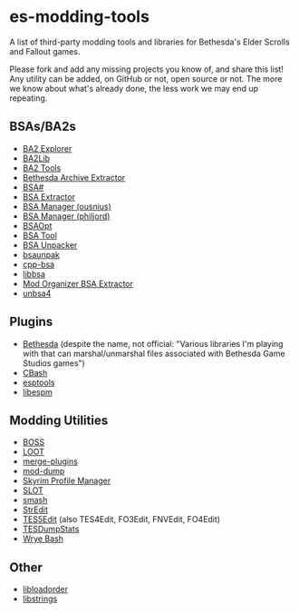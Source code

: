 # es-modding-tools
A list of third-party modding tools and libraries for Bethesda's Elder Scrolls and Fallout games.

Please fork and add any missing projects you know of, and share this list! Any utility can be added, on GitHub or not, open source or not. The more we know about what's already done, the less work we may end up repeating.

## BSAs/BA2s

* [BA2 Explorer](https://github.com/miere43/ba2explorer)
* [BA2Lib](https://github.com/digitalutopia1/BA2Lib)
* [BA2 Tools](https://github.com/miere43/ba2tools)
* [Bethesda Archive Extractor](https://github.com/jonwd7/bae)
* [BSA#](https://github.com/jzebedee/bsasharp)
* [BSA Extractor](https://github.com/CynicRus/BSAExtractor)
* [BSA Manager (ousnius)](https://github.com/ousnius/BSA-Manager)
* [BSA Manager (philjord)](https://github.com/philjord/BSAManager)
* [BSAOpt](https://github.com/Ethatron/bsaopt)
* [BSA Tool](https://github.com/Dysperia/BSATool)
* [BSA Unpacker](https://github.com/pseudoh/BSAUnPacker)
* [bsaunpak](https://github.com/figment/bsaunpak)
* [cpp-bsa](https://github.com/Yacoby/cpp-bsa)
* [libbsa](https://github.com/WrinklyNinja/libbsa)
* [Mod Organizer BSA Extractor](https://github.com/TanninOne/modorganizer-bsa_extractor)
* [unbsa4](https://github.com/angeld29/unbsa4)

## Plugins

* [Bethesda](https://github.com/acsellers/bethesda) (despite the name, not official: "Various libraries I'm playing with that can marshal/unmarshal files associated with Bethesda Game Studios games")
* [CBash](https://github.com/Ethatron/CBash)
* [esptools](https://github.com/anahuj/esptools)
* [libespm](https://github.com/WrinklyNinja/libespm)

## Modding Utilities

* [BOSS](https://github.com/boss-developers)
* [LOOT](https://github.com/loot)
* [merge-plugins](https://github.com/matortheeternal/merge-plugins)
* [mod-dump](https://github.com/matortheeternal/mod-dump)
* [Skyrim Profile Manager](https://github.com/camvr/Skyrim-Profile-Manager)
* [SLOT](https://github.com/matortheeternal/SLOT)
* [smash](https://github.com/matortheeternal/smash)
* [StrEdit](https://github.com/WrinklyNinja/stredit)
* [TES5Edit](https://github.com/TES5Edit) (also TES4Edit, FO3Edit, FNVEdit, FO4Edit)
* [TESDumpStats](https://github.com/lojack5/TESDumpStats)
* [Wrye Bash](https://github.com/wrye-bash)

## Other

* [libloadorder](https://github.com/WrinklyNinja/libloadorder)
* [libstrings](https://github.com/WrinklyNinja/libstrings)
